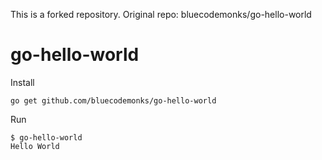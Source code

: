 This is a forked repository.
Original repo: bluecodemonks/go-hello-world

# go-hello-world

Install

```
go get github.com/bluecodemonks/go-hello-world
```

Run

```
$ go-hello-world
Hello World
```
